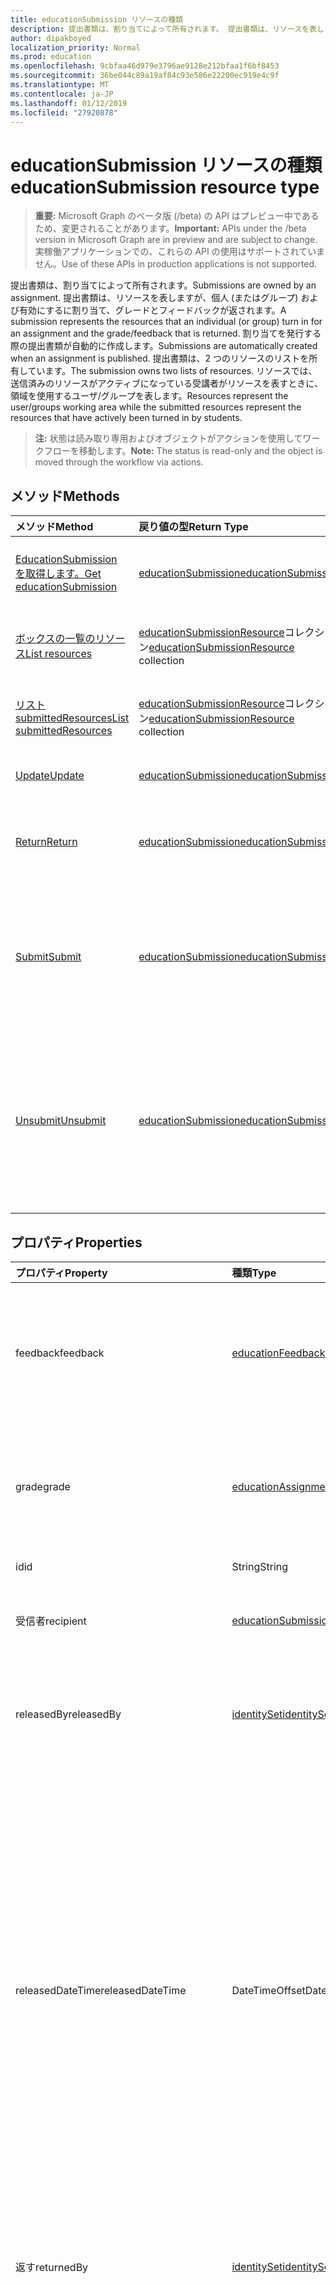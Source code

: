```yaml
---
title: educationSubmission リソースの種類
description: 提出書類は、割り当てによって所有されます。 提出書類は、リソースを表しますが、個人 (またはグループ) および有効にするに割り当て、グレードとフィードバックが返されます。
author: dipakboyed
localization_priority: Normal
ms.prod: education
ms.openlocfilehash: 9cbfaa46d979e3796ae9128e212bfaa1f6bf8453
ms.sourcegitcommit: 36be044c89a19af84c93e586e22200ec919e4c9f
ms.translationtype: MT
ms.contentlocale: ja-JP
ms.lasthandoff: 01/12/2019
ms.locfileid: "27920878"
---
```

# <a name="educationsubmission-resource-type"></a><span data-ttu-id="159a2-104">educationSubmission リソースの種類</span><span class="sxs-lookup"><span data-stu-id="159a2-104">educationSubmission resource type</span></span>

> <span data-ttu-id="159a2-105">**重要:** Microsoft Graph のベータ版 (/beta) の API はプレビュー中であるため、変更されることがあります。</span><span class="sxs-lookup"><span data-stu-id="159a2-105">**Important:** APIs under the /beta version in Microsoft Graph are in preview and are subject to change.</span></span> <span data-ttu-id="159a2-106">実稼働アプリケーションでの、これらの API の使用はサポートされていません。</span><span class="sxs-lookup"><span data-stu-id="159a2-106">Use of these APIs in production applications is not supported.</span></span>

<span data-ttu-id="159a2-107">提出書類は、割り当てによって所有されます。</span><span class="sxs-lookup"><span data-stu-id="159a2-107">Submissions are owned by an assignment.</span></span> <span data-ttu-id="159a2-108">提出書類は、リソースを表しますが、個人 (またはグループ) および有効にするに割り当て、グレードとフィードバックが返されます。</span><span class="sxs-lookup"><span data-stu-id="159a2-108">A submission represents the resources that an individual (or group) turn in for an assignment and the grade/feedback that is returned.</span></span>
<span data-ttu-id="159a2-109">割り当てを発行する際の提出書類が自動的に作成します。</span><span class="sxs-lookup"><span data-stu-id="159a2-109">Submissions are automatically created when an assignment is published.</span></span> <span data-ttu-id="159a2-110">提出書類は、2 つのリソースのリストを所有しています。</span><span class="sxs-lookup"><span data-stu-id="159a2-110">The submission owns two lists of resources.</span></span> <span data-ttu-id="159a2-111">リソースでは、送信済みのリソースがアクティブになっている受講者がリソースを表すときに、領域を使用するユーザ/グループを表します。</span><span class="sxs-lookup"><span data-stu-id="159a2-111">Resources represent the user/groups working area while the submitted resources represent the resources that have actively been turned in by students.</span></span>  

><span data-ttu-id="159a2-112">**注:** 状態は読み取り専用およびオブジェクトがアクションを使用してワークフローを移動します。</span><span class="sxs-lookup"><span data-stu-id="159a2-112">**Note:** The status is read-only and the object is moved through the workflow via actions.</span></span> 

## <a name="methods"></a><span data-ttu-id="159a2-113">メソッド</span><span class="sxs-lookup"><span data-stu-id="159a2-113">Methods</span></span>

| <span data-ttu-id="159a2-114">メソッド</span><span class="sxs-lookup"><span data-stu-id="159a2-114">Method</span></span>           | <span data-ttu-id="159a2-115">戻り値の型</span><span class="sxs-lookup"><span data-stu-id="159a2-115">Return Type</span></span>    |<span data-ttu-id="159a2-116">説明</span><span class="sxs-lookup"><span data-stu-id="159a2-116">Description</span></span>|
|:---------------|:--------|:----------|
|[<span data-ttu-id="159a2-117">EducationSubmission を取得します。</span><span class="sxs-lookup"><span data-stu-id="159a2-117">Get educationSubmission</span></span>](../api/educationsubmission-get.md) | [<span data-ttu-id="159a2-118">educationSubmission</span><span class="sxs-lookup"><span data-stu-id="159a2-118">educationSubmission</span></span>](educationsubmission.md) |<span data-ttu-id="159a2-119">**EducationSubmission**オブジェクトのプロパティと関係を参照してください。</span><span class="sxs-lookup"><span data-stu-id="159a2-119">Read properties and relationships of an **educationSubmission** object.</span></span>|
|[<span data-ttu-id="159a2-120">ボックスの一覧のリソース</span><span class="sxs-lookup"><span data-stu-id="159a2-120">List resources</span></span>](../api/educationsubmission-list-resources.md) |<span data-ttu-id="159a2-121">[educationSubmissionResource](educationsubmissionresource.md)コレクション</span><span class="sxs-lookup"><span data-stu-id="159a2-121">[educationSubmissionResource](educationsubmissionresource.md) collection</span></span>| <span data-ttu-id="159a2-122">**EducationSubmissionResource**オブジェクトのコレクションを取得します。</span><span class="sxs-lookup"><span data-stu-id="159a2-122">Get an **educationSubmissionResource** object collection.</span></span>|
|[<span data-ttu-id="159a2-123">リスト submittedResources</span><span class="sxs-lookup"><span data-stu-id="159a2-123">List submittedResources</span></span>](../api/educationsubmission-list-submittedresources.md) |<span data-ttu-id="159a2-124">[educationSubmissionResource](educationsubmissionresource.md)コレクション</span><span class="sxs-lookup"><span data-stu-id="159a2-124">[educationSubmissionResource](educationsubmissionresource.md) collection</span></span>| <span data-ttu-id="159a2-125">**EducationSubmissionResource**オブジェクトのコレクションを取得します。</span><span class="sxs-lookup"><span data-stu-id="159a2-125">Get an **educationSubmissionResource** object collection.</span></span>|
|[<span data-ttu-id="159a2-126">Update</span><span class="sxs-lookup"><span data-stu-id="159a2-126">Update</span></span>](../api/educationsubmission-update.md) | [<span data-ttu-id="159a2-127">educationSubmission</span><span class="sxs-lookup"><span data-stu-id="159a2-127">educationSubmission</span></span>](educationsubmission.md) |<span data-ttu-id="159a2-128">**EducationSubmission**オブジェクトを更新します。</span><span class="sxs-lookup"><span data-stu-id="159a2-128">Update an **educationSubmission** object.</span></span> |
|[<span data-ttu-id="159a2-129">Return</span><span class="sxs-lookup"><span data-stu-id="159a2-129">Return</span></span>](../api/educationsubmission-return.md)|[<span data-ttu-id="159a2-130">educationSubmission</span><span class="sxs-lookup"><span data-stu-id="159a2-130">educationSubmission</span></span>](educationsubmission.md)|<span data-ttu-id="159a2-131">教師は、生徒に成績とフィードバックを表示できることを示す戻り値を使用します。</span><span class="sxs-lookup"><span data-stu-id="159a2-131">A teacher uses return to indicate that the grades/feedback can be shown to the student.</span></span>|
|[<span data-ttu-id="159a2-132">Submit</span><span class="sxs-lookup"><span data-stu-id="159a2-132">Submit</span></span>](../api/educationsubmission-submit.md)|[<span data-ttu-id="159a2-133">educationSubmission</span><span class="sxs-lookup"><span data-stu-id="159a2-133">educationSubmission</span></span>](educationsubmission.md)|<span data-ttu-id="159a2-134">受講者にするには、割り当ての使用を送信します。</span><span class="sxs-lookup"><span data-stu-id="159a2-134">A student uses submit to turn in the assignment.</span></span> <span data-ttu-id="159a2-135">これは、グレーディングの**submittedResources**フォルダーにリソースをコピーし、ステータスを更新します。</span><span class="sxs-lookup"><span data-stu-id="159a2-135">This will copy the resources into the **submittedResources** folder for grading and updates the status.</span></span>|
|[<span data-ttu-id="159a2-136">Unsubmit</span><span class="sxs-lookup"><span data-stu-id="159a2-136">Unsubmit</span></span>](../api/educationsubmission-unsubmit.md)|[<span data-ttu-id="159a2-137">educationSubmission</span><span class="sxs-lookup"><span data-stu-id="159a2-137">educationSubmission</span></span>](educationsubmission.md)|<span data-ttu-id="159a2-138">受講者は、作業から提出された提出書類の状態に移動するのには、unsubmit を使用します。</span><span class="sxs-lookup"><span data-stu-id="159a2-138">A student uses the unsubmit to move the state of the submission from submitted back to working.</span></span> <span data-ttu-id="159a2-139">これは、グレーディングの**workingResources**フォルダーにリソースをコピーし、ステータスを更新します。</span><span class="sxs-lookup"><span data-stu-id="159a2-139">This will copy the resources into the **workingResources** folder for grading and updates the status.</span></span>|

## <a name="properties"></a><span data-ttu-id="159a2-140">プロパティ</span><span class="sxs-lookup"><span data-stu-id="159a2-140">Properties</span></span>
| <span data-ttu-id="159a2-141">プロパティ</span><span class="sxs-lookup"><span data-stu-id="159a2-141">Property</span></span>     | <span data-ttu-id="159a2-142">種類</span><span class="sxs-lookup"><span data-stu-id="159a2-142">Type</span></span>   |<span data-ttu-id="159a2-143">説明</span><span class="sxs-lookup"><span data-stu-id="159a2-143">Description</span></span>|
|:---------------|:--------|:----------|
|<span data-ttu-id="159a2-144">feedback</span><span class="sxs-lookup"><span data-stu-id="159a2-144">feedback</span></span>|[<span data-ttu-id="159a2-145">educationFeedback</span><span class="sxs-lookup"><span data-stu-id="159a2-145">educationFeedback</span></span>](educationfeedback.md)|<span data-ttu-id="159a2-146">受講者に、先生のノートを保存する [フィードバック] プロパティを保持します。</span><span class="sxs-lookup"><span data-stu-id="159a2-146">Holds the feedback property which stores the teacher's notes back to students.</span></span>|
|<span data-ttu-id="159a2-147">grade</span><span class="sxs-lookup"><span data-stu-id="159a2-147">grade</span></span>|[<span data-ttu-id="159a2-148">educationAssignmentGrade</span><span class="sxs-lookup"><span data-stu-id="159a2-148">educationAssignmentGrade</span></span>](educationassignmentgrade.md)|<span data-ttu-id="159a2-149">教師は、この送信に割り当てられますグレード情報を保持するには。</span><span class="sxs-lookup"><span data-stu-id="159a2-149">Holds the grade information a teacher assigns to this submission.</span></span>|
|<span data-ttu-id="159a2-150">id</span><span class="sxs-lookup"><span data-stu-id="159a2-150">id</span></span>|<span data-ttu-id="159a2-151">String</span><span class="sxs-lookup"><span data-stu-id="159a2-151">String</span></span>| <span data-ttu-id="159a2-152">読み取り専用です。</span><span class="sxs-lookup"><span data-stu-id="159a2-152">Read-only.</span></span>|
|<span data-ttu-id="159a2-153">受信者</span><span class="sxs-lookup"><span data-stu-id="159a2-153">recipient</span></span>|[<span data-ttu-id="159a2-154">educationSubmissionRecipient</span><span class="sxs-lookup"><span data-stu-id="159a2-154">educationSubmissionRecipient</span></span>](educationsubmissionrecipient.md)|<span data-ttu-id="159a2-155">この提出書類に割り当てられました。</span><span class="sxs-lookup"><span data-stu-id="159a2-155">Who this submission is assigned to.</span></span>|
|<span data-ttu-id="159a2-156">releasedBy</span><span class="sxs-lookup"><span data-stu-id="159a2-156">releasedBy</span></span>|[<span data-ttu-id="159a2-157">identitySet</span><span class="sxs-lookup"><span data-stu-id="159a2-157">identitySet</span></span>](identityset.md)|<span data-ttu-id="159a2-158">リリースには、この送信のステータスを移動したユーザーです。</span><span class="sxs-lookup"><span data-stu-id="159a2-158">User who moved the status of this submission to released.</span></span>|
|<span data-ttu-id="159a2-159">releasedDateTime</span><span class="sxs-lookup"><span data-stu-id="159a2-159">releasedDateTime</span></span>|<span data-ttu-id="159a2-160">DateTimeOffset</span><span class="sxs-lookup"><span data-stu-id="159a2-160">DateTimeOffset</span></span>|<span data-ttu-id="159a2-161">提出書類がリリースされた時点での瞬間。</span><span class="sxs-lookup"><span data-stu-id="159a2-161">Moment in time when the submission was released.</span></span> <span data-ttu-id="159a2-162">Timestamp 型は、ISO 8601 形式を使用して日付と時刻の情報を表し、常に UTC 時間です。</span><span class="sxs-lookup"><span data-stu-id="159a2-162">The Timestamp type represents date and time information using ISO 8601 format and is always in UTC time.</span></span> <span data-ttu-id="159a2-163">たとえば、2014 年 1 月 1 日午前 0 時 (UTC) は、次のようになります。`'2014-01-01T00:00:00Z'`</span><span class="sxs-lookup"><span data-stu-id="159a2-163">For example, midnight UTC on Jan 1, 2014 would look like this: `'2014-01-01T00:00:00Z'`</span></span>|
|<span data-ttu-id="159a2-164">返す</span><span class="sxs-lookup"><span data-stu-id="159a2-164">returnedBy</span></span>|[<span data-ttu-id="159a2-165">identitySet</span><span class="sxs-lookup"><span data-stu-id="159a2-165">identitySet</span></span>](identityset.md)|<span data-ttu-id="159a2-166">返されるには、この送信のステータスを移動したユーザーです。</span><span class="sxs-lookup"><span data-stu-id="159a2-166">User who moved the status of this submission to returned.</span></span>|
|<span data-ttu-id="159a2-167">returnedDateTime</span><span class="sxs-lookup"><span data-stu-id="159a2-167">returnedDateTime</span></span>|<span data-ttu-id="159a2-168">DateTimeOffset</span><span class="sxs-lookup"><span data-stu-id="159a2-168">DateTimeOffset</span></span>|<span data-ttu-id="159a2-169">提出書類が返された瞬間です。</span><span class="sxs-lookup"><span data-stu-id="159a2-169">Moment in time when the submission was returned.</span></span> <span data-ttu-id="159a2-170">Timestamp 型は、ISO 8601 形式を使用して日付と時刻の情報を表し、常に UTC 時間です。</span><span class="sxs-lookup"><span data-stu-id="159a2-170">The Timestamp type represents date and time information using ISO 8601 format and is always in UTC time.</span></span> <span data-ttu-id="159a2-171">たとえば、2014 年 1 月 1 日午前 0 時 (UTC) は、次のようになります。`'2014-01-01T00:00:00Z'`</span><span class="sxs-lookup"><span data-stu-id="159a2-171">For example, midnight UTC on Jan 1, 2014 would look like this: `'2014-01-01T00:00:00Z'`</span></span>|
|<span data-ttu-id="159a2-172">resourcesFolderUrl</span><span class="sxs-lookup"><span data-stu-id="159a2-172">resourcesFolderUrl</span></span>|<span data-ttu-id="159a2-173">String</span><span class="sxs-lookup"><span data-stu-id="159a2-173">String</span></span>|<span data-ttu-id="159a2-174">この送信のためのリソースのすべてのファイル、フォルダーを格納する必要があります。</span><span class="sxs-lookup"><span data-stu-id="159a2-174">Folder where all file resources for this submission need to be stored.</span></span>|
|<span data-ttu-id="159a2-175">status</span><span class="sxs-lookup"><span data-stu-id="159a2-175">status</span></span>|<span data-ttu-id="159a2-176">文字列</span><span class="sxs-lookup"><span data-stu-id="159a2-176">string</span></span>| <span data-ttu-id="159a2-177">読み取り専用。</span><span class="sxs-lookup"><span data-stu-id="159a2-177">Read-Only.</span></span> <span data-ttu-id="159a2-178">使用可能な値: `working`、`submitted`、`released`、`returned`。</span><span class="sxs-lookup"><span data-stu-id="159a2-178">Possible values are: `working`, `submitted`, `released`, `returned`.</span></span>|
|<span data-ttu-id="159a2-179">submittedBy</span><span class="sxs-lookup"><span data-stu-id="159a2-179">submittedBy</span></span>|[<span data-ttu-id="159a2-180">identitySet</span><span class="sxs-lookup"><span data-stu-id="159a2-180">identitySet</span></span>](identityset.md)|<span data-ttu-id="159a2-181">送信済みの状態に、リソースを移動したユーザーです。</span><span class="sxs-lookup"><span data-stu-id="159a2-181">User who moved the resource into the submitted state.</span></span>|
|<span data-ttu-id="159a2-182">submittedDateTime</span><span class="sxs-lookup"><span data-stu-id="159a2-182">submittedDateTime</span></span>|<span data-ttu-id="159a2-183">DateTimeOffset</span><span class="sxs-lookup"><span data-stu-id="159a2-183">DateTimeOffset</span></span>|<span data-ttu-id="159a2-184">提出書類を提出済みの状態に移動したときの時点です。</span><span class="sxs-lookup"><span data-stu-id="159a2-184">Moment in time when the submission was moved into the submitted state.</span></span> <span data-ttu-id="159a2-185">Timestamp 型は、ISO 8601 形式を使用して日付と時刻の情報を表し、常に UTC 時間です。</span><span class="sxs-lookup"><span data-stu-id="159a2-185">The Timestamp type represents date and time information using ISO 8601 format and is always in UTC time.</span></span> <span data-ttu-id="159a2-186">たとえば、2014 年 1 月 1 日午前 0 時 (UTC) は、次のようになります。`'2014-01-01T00:00:00Z'`</span><span class="sxs-lookup"><span data-stu-id="159a2-186">For example, midnight UTC on Jan 1, 2014 would look like this: `'2014-01-01T00:00:00Z'`</span></span>|
|<span data-ttu-id="159a2-187">unsubmittedBy</span><span class="sxs-lookup"><span data-stu-id="159a2-187">unsubmittedBy</span></span>|[<span data-ttu-id="159a2-188">identitySet</span><span class="sxs-lookup"><span data-stu-id="159a2-188">identitySet</span></span>](identityset.md)|<span data-ttu-id="159a2-189">リソースを移動したユーザーからは、作業の状態に送信します。</span><span class="sxs-lookup"><span data-stu-id="159a2-189">User who moved the resource from submitted into the working state.</span></span>|
|<span data-ttu-id="159a2-190">unsubmittedDateTime</span><span class="sxs-lookup"><span data-stu-id="159a2-190">unsubmittedDateTime</span></span>|<span data-ttu-id="159a2-191">DateTimeOffset</span><span class="sxs-lookup"><span data-stu-id="159a2-191">DateTimeOffset</span></span>|<span data-ttu-id="159a2-192">移動するとき、提出書類がから送信、正常な状態に瞬間です。</span><span class="sxs-lookup"><span data-stu-id="159a2-192">Moment in time when the submission was moved from submitted into the working state.</span></span> <span data-ttu-id="159a2-193">Timestamp 型は、ISO 8601 形式を使用して日付と時刻の情報を表し、常に UTC 時間です。</span><span class="sxs-lookup"><span data-stu-id="159a2-193">The Timestamp type represents date and time information using ISO 8601 format and is always in UTC time.</span></span> <span data-ttu-id="159a2-194">たとえば、2014 年 1 月 1 日午前 0 時 (UTC) は、次のようになります。`'2014-01-01T00:00:00Z'`</span><span class="sxs-lookup"><span data-stu-id="159a2-194">For example, midnight UTC on Jan 1, 2014 would look like this: `'2014-01-01T00:00:00Z'`</span></span>|

## <a name="relationships"></a><span data-ttu-id="159a2-195">リレーションシップ</span><span class="sxs-lookup"><span data-stu-id="159a2-195">Relationships</span></span>
| <span data-ttu-id="159a2-196">リレーションシップ</span><span class="sxs-lookup"><span data-stu-id="159a2-196">Relationship</span></span> | <span data-ttu-id="159a2-197">型</span><span class="sxs-lookup"><span data-stu-id="159a2-197">Type</span></span>   |<span data-ttu-id="159a2-198">説明</span><span class="sxs-lookup"><span data-stu-id="159a2-198">Description</span></span>|
|:---------------|:--------|:----------|
|<span data-ttu-id="159a2-199">resources</span><span class="sxs-lookup"><span data-stu-id="159a2-199">resources</span></span>|<span data-ttu-id="159a2-200">[educationSubmissionResource](educationsubmissionresource.md)コレクション</span><span class="sxs-lookup"><span data-stu-id="159a2-200">[educationSubmissionResource](educationsubmissionresource.md) collection</span></span>| <span data-ttu-id="159a2-201">Null 許容型。</span><span class="sxs-lookup"><span data-stu-id="159a2-201">Nullable.</span></span>|
|<span data-ttu-id="159a2-202">submittedResources</span><span class="sxs-lookup"><span data-stu-id="159a2-202">submittedResources</span></span>|<span data-ttu-id="159a2-203">[educationSubmissionResource](educationsubmissionresource.md)コレクション</span><span class="sxs-lookup"><span data-stu-id="159a2-203">[educationSubmissionResource](educationsubmissionresource.md) collection</span></span>| <span data-ttu-id="159a2-p111">読み取り専用です。Null 許容型。</span><span class="sxs-lookup"><span data-stu-id="159a2-p111">Read-only. Nullable.</span></span>|

## <a name="json-representation"></a><span data-ttu-id="159a2-206">JSON 表記</span><span class="sxs-lookup"><span data-stu-id="159a2-206">JSON representation</span></span>

<span data-ttu-id="159a2-207">リソースの JSON 表記を次に示します。</span><span class="sxs-lookup"><span data-stu-id="159a2-207">The following is a JSON representation of the resource.</span></span>

<!-- {
  "blockType": "resource",
  "optionalProperties": [

  ],
  "@odata.type": "microsoft.graph.educationSubmission"
}-->

```json
{
  "feedback": {"@odata.type": "microsoft.graph.educationFeedback"},
  "grade": {"@odata.type": "microsoft.graph.educationAssignmentGrade"},
  "id": "String (identifier)",
  "recipient": {"@odata.type": "microsoft.graph.educationSubmissionRecipient"},
  "returnedBy": {"@odata.type": "microsoft.graph.identitySet"},
  "returnedDateTime": "String (timestamp)",
  "resourcesFolderUrl": "String",
  "status": "string",
  "submittedBy": {"@odata.type": "microsoft.graph.identitySet"},
  "submittedDateTime": "String (timestamp)",
  "unsubmittedBy": {"@odata.type": "microsoft.graph.identitySet"},
  "unsubmittedDateTime": "String (timestamp)"
}
```

<!-- uuid: 8fcb5dbc-d5aa-4681-8e31-b001d5168d79
2015-10-25 14:57:30 UTC -->
<!-- {
  "type": "#page.annotation",
  "description": "educationSubmission resource",
  "keywords": "",
  "section": "documentation",
  "tocPath": ""
}-->
